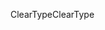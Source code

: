 <span data-ttu-id="e5f34-101">ClearType</span><span class="sxs-lookup"><span data-stu-id="e5f34-101">ClearType</span></span>